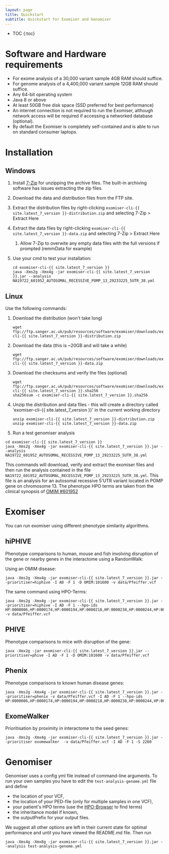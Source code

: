 ```yaml
---
layout: page
title: Quickstart
subtitle: Quickstart for Exomiser and Genomiser
---
```


* TOC
{:toc}

# Software and Hardware requirements
 - For exome analysis of a 30,000 variant sample 4GB RAM should suffice.
 - For genome analysis of a 4,400,000 variant sample 12GB RAM should suffice.
 - Any 64-bit operating system
 - Java 8 or above
 - At least 50GB free disk space (SSD preferred for best performance)
 - An internet connection is not required to run the Exomiser, although network access will be required if accessing a
  networked database (optional).
 - By default the Exomiser is completely self-contained and is able to run on standard consumer laptops.

# Installation

## Windows

1. Install [7-Zip](http://www.7-zip.org) for unzipping the archive files. The built-in archiving software has issues extracting the zip files. 
2. Download the data and distribution files from the FTP site.
3. Extract the distribution files by right-clicking `exomiser-cli-{{ site.latest_7_version }}-distribution.zip` and selecting 7-Zip > Extract Here
4. Extract the data files by right-clicking `exomiser-cli-{{ site.latest_7_version }}-data.zip` and selecting 7-Zip > Extract Here
   1. Allow 7-Zip to overwite any empty data files with the full versions if prompted (remmData for example) 
5. Use your cmd to test your installation:

   ```
   cd exomiser-cli-{{ site.latest_7_version }}
   java -Xms2g -Xmx4g -jar exomiser-cli-{{ site.latest_7_version }}.jar --analysis NA19722_601952_AUTOSOMAL_RECESSIVE_POMP_13_29233225_5UTR_38.yml
   ```
 
## Linux

Use the following commands:

1. Download the distribution (won't take long)

   ```
   wget ftp://ftp.sanger.ac.uk/pub/resources/software/exomiser/downloads/exomiser/exomiser-cli-{{ site.latest_7_version }}-distribution.zip
   ```

2. Download the data (this is ~20GB and will take a while)

   ```
   wget ftp://ftp.sanger.ac.uk/pub/resources/software/exomiser/downloads/exomiser/exomiser-cli-{{ site.latest_7_version }}-data.zip
   ```

3. Download the checksums and verify the files (optional)
 
   ```
   wget ftp://ftp.sanger.ac.uk/pub/resources/software/exomiser/downloads/exomiser/exomiser-cli-{{ site.latest_7_version }}.sha256
   sha256sum -c exomiser-cli-{{ site.latest_7_version }}.sha256
   ```

4. Unzip the distribution and data files - this will create a directory called 'exomiser-cli-{{ site.latest_7_version }}' in the current working directory

   ```
   unzip exomiser-cli-{{ site.latest_7_version }}-distribution.zip
   unzip exomiser-cli-{{ site.latest_7_version }}-data.zip
   ```
 
 5. Run a test genomiser analysis

   ```
   cd exomiser-cli-{{ site.latest_7_version }}
   java -Xms2g -Xmx4g -jar exomiser-cli-{{ site.latest_7_version }}.jar --analysis NA19722_601952_AUTOSOMAL_RECESSIVE_POMP_13_29233225_5UTR_38.yml
   ```

This commands will download, verify and extract the exomiser files and then run the analysis contained in the file `NA19722_601952_AUTOSOMAL_RECESSIVE_POMP_13_29233225_5UTR_38.yml`. 
This file is an analysis for an autosomal recessive 5'UTR variant located in POMP gene on chromosome 13. The phenotype HPO terms are taken from the clinical synopsis of
[OMIM #601952](http://www.omim.org/clinicalSynopsis/601952) 

# Exomiser

You can run exomiser using different phenotype similarity algorithms.

## hiPHIVE

Phenotype comparisons to human, mouse and fish involving disruption of the gene or nearby genes in the interactome using a RandomWalk:

Using an OMIM disease:

  ```
  java -Xms2g -Xmx4g -jar exomiser-cli-{{ site.latest_7_version }}.jar --prioritiser=hiphive -I AD -F 1 -D OMIM:101600 -v data/Pfeiffer.vcf
  ```

The same command using HPO-Terms:

  ```
  java -Xms2g -Xmx4g -jar exomiser-cli-{{ site.latest_7_version }}.jar --prioritiser=hiphive -I AD -F 1 --hpo-ids HP:0000006,HP:0000174,HP:0000194,HP:0000218,HP:0000238,HP:0000244,HP:0000272,HP:0000303,HP:0000316,HP:0000322,HP:0000324,HP:0000327,HP:0000348,HP:0000431,HP:0000452,HP:0000453,HP:0000470,HP:0000486,HP:0000494,HP:0000508,HP:0000586,HP:0000678,HP:0001156,HP:0001249,HP:0002308,HP:0002676,HP:0002780,HP:0003041,HP:0003070,HP:0003196,HP:0003272,HP:0003307,HP:0003795,HP:0004209,HP:0004322,HP:0004440,HP:0005048,HP:0005280,HP:0005347,HP:0006101,HP:0006110,HP:0009602,HP:0009773,HP:0010055,HP:0010669,HP:0011304 -v data/Pfeiffer.vcf
  ```


## PHIVE

Phenotype comparisons to mice with disruption of the gene:

  ```
  java -Xmx2g -jar exomiser-cli-{{ site.latest_7_version }}.jar --prioritiser=phive -I AD -F 1 -D OMIM:101600 -v data/Pfeiffer.vcf
  ```

## Phenix

Phenotype comparisons to known human disease genes:

  ```
  java -Xms2g -Xmx4g -jar exomiser-cli-{{ site.latest_7_version }}.jar --prioritiser=phenix -v data/Pfeiffer.vcf -I AD -F 1 --hpo-ids HP:0000006,HP:0000174,HP:0000194,HP:0000218,HP:0000238,HP:0000244,HP:0000272,HP:0000303,HP:0000316,HP:0000322,HP:0000324,HP:0000327,HP:0000348,HP:0000431,HP:0000452,HP:0000453,HP:0000470,HP:0000486,HP:0000494,HP:0000508,HP:0000586,HP:0000678,HP:0001156,HP:0001249,HP:0002308,HP:0002676,HP:0002780,HP:0003041,HP:0003070,HP:0003196,HP:0003272,HP:0003307,HP:0003795,HP:0004209,HP:0004322,HP:0004440,HP:0005048,HP:0005280,HP:0005347,HP:0006101,HP:0006110,HP:0009602,HP:0009773,HP:0010055,HP:0010669,HP:0011304
  ```

## ExomeWalker

Prioritisation by proximity in interactome to the seed genes:

  ```
  java -Xms2g -Xmx4g -jar exomiser-cli-{{ site.latest_7_version }}.jar --prioritiser exomewalker  -v data/Pfeiffer.vcf -I AD -F 1 -S 2260
  ```

# Genomiser

Genomiser uses a config yml file instead of command-line arguments. To run your own samples you have to edit the `test-analysis-genome.yml` file and define

* the location of your VCF,
* the location of your PED-file (only for multiple samples in one VCF),
* your patient's HPO terms (use the [HPO-Browser](http://compbio.charite.de/hpoweb) to find terms)
* the inheritance model if known,
* the outputPrefix for your output files.

We suggest all other options are left in their current state for optimal performance and until you have viewed the README.md file. Then run

  ```
  java -Xms4g -Xmx8g -jar exomiser-cli-{{ site.latest_7_version }}.jar --analysis test-analysis-genome.yml
  ```

